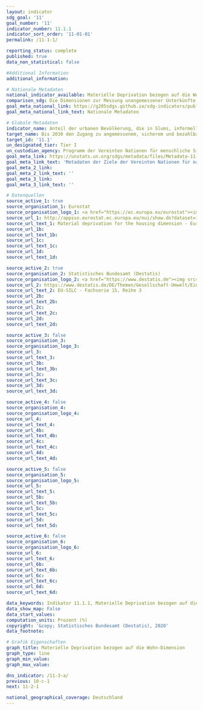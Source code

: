 ```yaml
---
layout: indicator
sdg_goal: '11'
goal_number: '11'
indicator_number: 11.1.1
indicator_sort_order: '11-01-01'
permalink: /11-1-1/

reporting_status: complete
published: true
data_non_statistical: false

#Additional Information
additional_information: 

# Nationale Metadaten
national_indicator_available: Materielle Deprivation bezogen auf die Wohn-Dimension (ein bis vier Probleme) <br> Bevölkerung, deren Wohnung/Haus zu wenig Tageslicht bietet <br> Bevölkerung, in deren Wohnumgebung es Kriminalität, Gewalt oder Vandalismus gibt <br> Bevölkerung mit Lärmbelästigung in deren Wohnumgebung <br> Bevölkerung, in deren Wohnung/Haus es Feuchtigkeitsschäden gibt
comparison_sdg: Die Dimensionen zur Messung unangemessener Unterkünfte unterscheiden sich zwischen der bereitgestellten Zeitreihe und den globalen Metadaten.
goal_meta_national_link: https://g205sdgs.github.io/sdg-indicators/public/MetaDe/11.1.1.pdf
goal_meta_national_link_text: Nationale Metadaten

# Globale Metadaten
indicator_name: Anteil der urbanen Bevölkerung, die in Slums, informellen Siedlungen oder unangemessenen Unterkünften lebt
target_name: Bis 2030 den Zugang zu angemessenem, sicherem und bezahlbarem Wohnraum und zur Grundversorgung für alle sicherstellen und Slums sanieren
target_id: '11.1'
un_designated_tier: Tier I
un_custodian_agency: Programm der Vereinten Nationen für menschliche Siedlungen (UN-HABITAT)
goal_meta_link: https://unstats.un.org/sdgs/metadata/files/Metadata-11-01-01.pdf
goal_meta_link_text: 'Metadaten der Ziele der Vereinten Nationen für nachhaltige Entwicklung'
goal_meta_2_link: 
goal_meta_2_link_text: ''
goal_meta_3_link: 
goal_meta_3_link_text: ''

# Datenquellen
source_active_1: true
source_organisation_1: Eurostat
source_organisation_logo_1: <a href="https://ec.europa.eu/eurostat"><img src="https://g205sdgs.github.io/sdg-indicators/public/OrgImgDe/eurostat.png" alt="Logo eurostat" style="height: 60px; width: 148px"/></a>
source_url_1: http://appsso.eurostat.ec.europa.eu/nui/show.do?dataset=ilc_mddd04a&lang=en
source_url_text_1: Material deprivation for the housing dimension - Eurostat table
source_url_1b: 
source_url_text_1b: 
source_url_1c: 
source_url_text_1c: 
source_url_1d: 
source_url_text_1d: 

source_active_2: true
source_organisation_2: Statistisches Bundesamt (Destatis)
source_organisation_logo_2: <a href="https://www.destatis.de"><img src="https://g205sdgs.github.io/sdg-indicators/public/OrgImgDe/destatis.png" alt="Logo destatis" style="height: 60px; width: 148px"/></a>
source_url_2: https://www.destatis.de/DE/Themen/Gesellschaft-Umwelt/Einkommen-Konsum-Lebensbedingungen/Lebensbedingungen-Armutsgefaehrdung/_inhalt.html
source_url_text_2: EU-SILC - Fachserie 15, Reihe 3
source_url_2b: 
source_url_text_2b: 
source_url_2c: 
source_url_text_2c: 
source_url_2d: 
source_url_text_2d: 

source_active_3: false
source_organisation_3: 
source_organisation_logo_3: 
source_url_3: 
source_url_text_3: 
source_url_3b: 
source_url_text_3b: 
source_url_3c: 
source_url_text_3c: 
source_url_3d: 
source_url_text_3d: 

source_active_4: false
source_organisation_4: 
source_organisation_logo_4: 
source_url_4: 
source_url_text_4: 
source_url_4b: 
source_url_text_4b: 
source_url_4c: 
source_url_text_4c: 
source_url_4d: 
source_url_text_4d: 

source_active_5: false
source_organisation_5: 
source_organisation_logo_5: 
source_url_5: 
source_url_text_5: 
source_url_5b: 
source_url_text_5b: 
source_url_5c: 
source_url_text_5c: 
source_url_5d: 
source_url_text_5d: 

source_active_6: false
source_organisation_6: 
source_organisation_logo_6: 
source_url_6: 
source_url_text_6: 
source_url_6b: 
source_url_text_6b: 
source_url_6c: 
source_url_text_6c: 
source_url_6d: 
source_url_text_6d: 

data_keywords: Indikator 11.1.1, Materielle Deprivation bezogen auf die Wohn-Dimension (ein bis vier Probleme), Bevölkerung, deren Wohnung/Haus zu wenig Tageslicht bietet, Bevölkerung, in deren Wohnumgebung es Kriminalität, Gewalt oder Vandalismus gibt, Bevölkerung mit Lärmbelästigung in deren Wohnumgebung, Bevölkerung, in deren Wohnung/Haus es Feuchtigkeitsschäden gibt, Programm der Vereinten Nationen für menschliche Siedlungen (UN-Habitat)
data_show_map: False
data_start_values: 
computation_units: Prozent (%)
copyright: '&copy; Statistisches Bundesamt (Destatis), 2020'
data_footnote: 

# Grafik Eigenschaften
graph_title: Materielle Deprivation bezogen auf die Wohn-Dimension
graph_type: line
graph_min_value: 
graph_max_value: 

dns_indicator: /11-3-a/
previous: 10-c-1
next: 11-2-1

national_geographical_coverage: Deutschland
---
```


